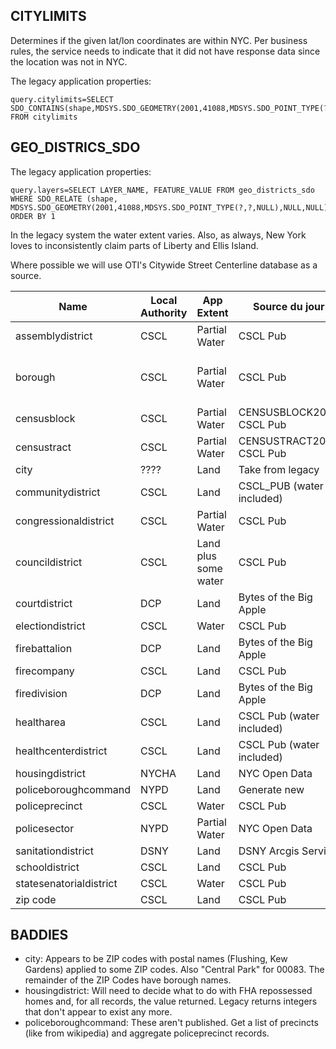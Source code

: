 ## CITYLIMITS 

Determines if the given lat/lon coordinates are within NYC. Per business rules, the service needs to indicate that it did not have response data since the location was not in NYC.

The legacy application properties:

    query.citylimits=SELECT SDO_CONTAINS(shape,MDSYS.SDO_GEOMETRY(2001,41088,MDSYS.SDO_POINT_TYPE(?,?,NULL),NULL,NULL)) FROM citylimits

## GEO_DISTRICS_SDO

The legacy application properties:

    query.layers=SELECT LAYER_NAME, FEATURE_VALUE FROM geo_districts_sdo WHERE SDO_RELATE (shape, MDSYS.SDO_GEOMETRY(2001,41088,MDSYS.SDO_POINT_TYPE(?,?,NULL),NULL,NULL),'mask=ANYINTERACT')='TRUE' ORDER BY 1

In the legacy system the water extent varies. Also, as always, New York loves to inconsistently claim parts of Liberty and Ellis Island. 

Where possible we will use OTI's Citywide Street Centerline database as a source. 


| Name  | Local Authority | App Extent | Source du jour | Notes
| ------------- | ------------- | ------------- | ------------- | ------------- |
| assemblydistrict | CSCL | Partial Water | CSCL Pub | |
| borough | CSCL | Partial Water | CSCL Pub | Upper case borough names |
| censusblock | CSCL | Partial Water | CENSUSBLOCK2020 CSCL Pub | |
| censustract | CSCL | Partial Water | CENSUSTRACT2020 CSCL Pub | |
| city | ???? | Land | Take from legacy | |
| communitydistrict | CSCL | Land | CSCL_PUB (water included) | |
| congressionaldistrict | CSCL | Partial Water | CSCL Pub | |
| councildistrict | CSCL | Land plus some water | CSCL Pub | |
| courtdistrict | DCP | Land | Bytes of the Big Apple | |
| electiondistrict | CSCL | Water | CSCL Pub | |
| firebattalion | DCP | Land | Bytes of the Big Apple | |
| firecompany | CSCL | Land | CSCL Pub | |
| firedivision | DCP | Land | Bytes of the Big Apple | |
| healtharea | CSCL | Land | CSCL Pub (water included) | |
| healthcenterdistrict | CSCL | Land | CSCL Pub (water included) | |
| housingdistrict | NYCHA | Land | NYC Open Data | |
| policeboroughcommand | NYPD | Land | Generate new | |
| policeprecinct | CSCL | Water | CSCL Pub | |
| policesector | NYPD | Partial Water | NYC Open Data | |
| sanitationdistrict | DSNY | Land | DSNY Arcgis Service | |
| schooldistrict | CSCL | Land | CSCL Pub | |
| statesenatorialdistrict | CSCL | Water | CSCL Pub | |
| zip code | CSCL | Land  | CSCL Pub | |

## BADDIES

* city: Appears to be ZIP codes with postal names (Flushing, Kew Gardens) applied to some ZIP codes.  Also "Central Park" for 00083.  The remainder of the ZIP Codes have borough names.
* housingdistrict: Will need to decide what to do with FHA repossessed homes and, for all records, the value returned. Legacy returns integers that don't appear to exist any more.
* policeboroughcommand: These aren't published.  Get a list of precincts (like from wikipedia) and aggregate policeprecinct records.